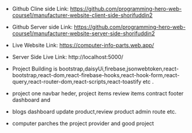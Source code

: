 * Github Cline side Link: https://github.com/programming-hero-web-course1/manufacturer-website-client-side-shorifuddin2

* Github Server side Link: https://github.com/programming-hero-web-course1/manufacturer-website-server-side-shorifuddin2

* Live Website Link: https://computer-info-parts.web.app/

* Server Side Live Link: http://localhost:5000/


* Project Building is bootstrap,daisyUi,firebase,jsonwebtoken,react-bootstrap,react-dom,react-firebase-hooks,react-hook-form,react-query,react-router-dom,react-scripts,react-toastify etc .

* project one navbar heder, project items review items contract footer dashboard and 
* blogs dashboard update product,review product admin route etc.
* computer parches the project provider and good project   
 